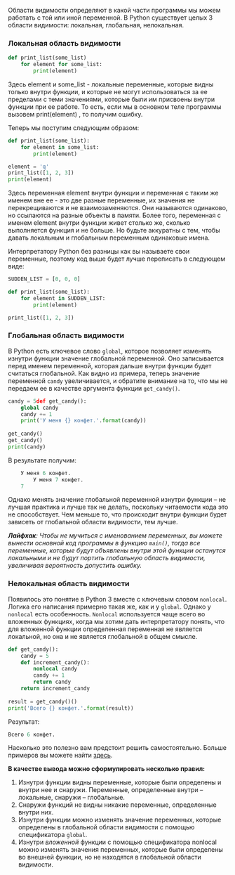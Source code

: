 Области видимости определяют в какой части программы мы можем работать с той или иной переменной.
В Python существует целых 3 области видимости: локальная, глобальная, нелокальная.

### Локальная область видимости


```python
def print_list(some_list)
	for element for some_list:
		print(element)
```

Здесь element и some_list - локальные переменные, которые видны только внутри функции, и которые не могут использоваться за ее пределами с теми значениями, которые были им присвоены внутри функции при ее работе. То есть, если мы в основном теле программы вызовем print(element) , то получим ошибку.

Теперь мы поступим следующим образом:

```python
def print_list(some_list):
	for element in some_list:
		print(element)

element = 'q'
print_list([1, 2, 3])
print(element)
```

Здесь переменная element внутри функции и переменная с таким же именем вне ее - это две разные переменные, их значения не перекрещиваются и не взаимозаменяются. Они называются одинаково, но ссылаются на разные объекты в памяти. Более того, переменная с именем element внутри функции живет столько же, сколько выполняется функция и не больше. Но будьте аккуратны с тем, чтобы давать локальным и глобальным переменным одинаковые имена.


Интерпретатору Python без разницы как вы называете свои переменные, поэтому код выше будет лучше переписать в следующем виде:

```python
SUDDEN_LIST = [0, 0, 0]

def print_list(some_list):
	for element in SUDDEN_LIST:
		print(element)

print_list([1, 2, 3])
```

### Глобальная область видимости

  
В Python есть ключевое слово `global`, которое позволяет изменять изнутри функции значение глобальной переменной. Оно записывается перед именем переменной, которая дальше внутри функции будет считаться глобальной. Как видно из примера, теперь значение переменной `candy` увеличивается, и обратите внимание на то, что мы не передаем ее в качестве аргумента функции `get_candy()`.  
  

```python
candy = 5def get_candy():
	global candy
	candy += 1
	print('У меня {} конфет.'.format(candy))
	
get_candy()
get_candy()
print(candy)
```

  
  
В результате получим:  
  

```python
	У меня 6 конфет.
		У меня 7 конфет.
	7
```

  
  
Однако менять значение глобальной переменной изнутри функции – не лучшая практика и лучше так не делать, поскольку читаемости кода это не способствует. Чем меньше то, что происходит внутри функции будет зависеть от глобальной области видимости, тем лучше.  
  
_**Лайфхак**: Чтобы не мучиться с именованием переменных, вы можете вынести основной код программы в функцию `main()`, тогда все переменные, которые будут объявлены внутри этой функции останутся локальными и не будут портить глобальную область видимости, увеличивая вероятность допустить ошибку._




### Нелокальная область видимости

  
Появилось это понятие в Python 3 вместе с ключевым словом `nonlocal`. Логика его написания примерно такая же, как и у `global`. Однако у `nonlocal` есть особенность. `Nonlocal` используется чаще всего во вложенных функциях, когда мы хотим дать интерпретатору понять, что для вложенной функции определенная переменная не является локальной, но она и не является глобальной в общем смысле.  
  

```python
def get_candy():
	candy = 5
	def increment_candy():
		nonlocal candy
		candy += 1
		return candy
	return increment_candy
	
result = get_candy()()
print('Всего {} конфет.'.format(result))
```

  
Результат:  
  

```python
Всего 6 конфет.
```

  
Насколько это полезно вам предстоит решить самостоятельно. Больше примеров вы можете найти [здесь](https://www.python.org/dev/peps/pep-3104/).  
  
**В качестве вывода можно сформулировать несколько правил:**  
  

1. Изнутри функции видны переменные, которые были определены и внутри нее и снаружи. Переменные, определенные внутри – локальные, снаружи – глобальные.
2. Снаружи функций не видны никакие переменные, определенные внутри них.
3. Изнутри функции можно изменять значение переменных, которые определены в глобальной области видимости с помощью спецификатора `global`.
4. Изнутри _вложенной_ функции с помощью спецификатора nonlocal можно изменять значения переменных, которые были определены во внешней функции, но не находятся в глобальной области видимости.


